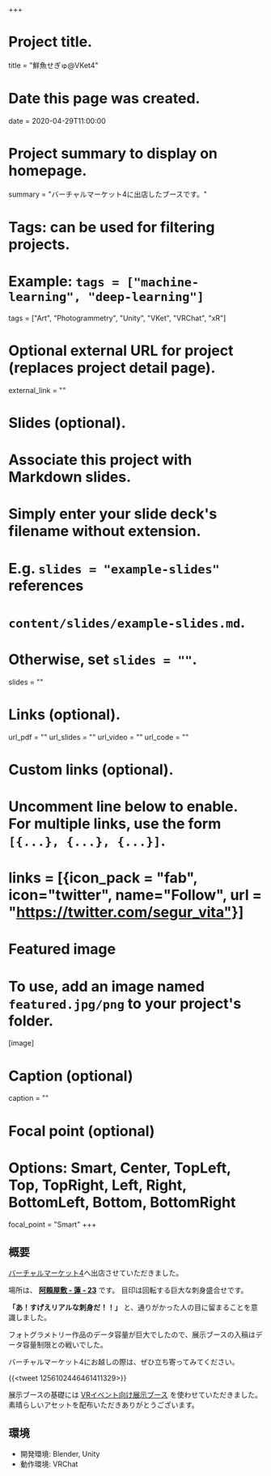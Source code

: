 +++
# Project title.
title = "鮮魚せぎゅ@VKet4"

# Date this page was created.
date = 2020-04-29T11:00:00

# Project summary to display on homepage.
summary = "バーチャルマーケット4に出店したブースです。"

# Tags: can be used for filtering projects.
# Example: `tags = ["machine-learning", "deep-learning"]`
tags = ["Art", "Photogrammetry", "Unity", "VKet", "VRChat", "xR"]

# Optional external URL for project (replaces project detail page).
external_link = ""

# Slides (optional).
#   Associate this project with Markdown slides.
#   Simply enter your slide deck's filename without extension.
#   E.g. `slides = "example-slides"` references 
#   `content/slides/example-slides.md`.
#   Otherwise, set `slides = ""`.
slides = ""

# Links (optional).
url_pdf = ""
url_slides = ""
url_video = ""
url_code = ""

# Custom links (optional).
#   Uncomment line below to enable. For multiple links, use the form `[{...}, {...}, {...}]`.
# links = [{icon_pack = "fab", icon="twitter", name="Follow", url = "https://twitter.com/segur_vita"}]

# Featured image
# To use, add an image named `featured.jpg/png` to your project's folder. 
[image]
  # Caption (optional)
  caption = ""

  # Focal point (optional)
  # Options: Smart, Center, TopLeft, Top, TopRight, Left, Right, BottomLeft, Bottom, BottomRight
  focal_point = "Smart"
+++



## 概要

[バーチャルマーケット4](https://www.v-market.work/v4/catalog/circle/932)へ出店させていただきました。

場所は、 [**阿頼屋敷 - 蓮 - 23**](https://www.v-market.work/v4/catalog/world/18/4) です。
目印は回転する巨大な刺身盛合せです。

**「あ！すげえリアルな刺身だ！！」** と、通りがかった人の目に留まることを意識しました。

フォトグラメトリー作品のデータ容量が巨大でしたので、展示ブースの入稿はデータ容量制限との戦いでした。

バーチャルマーケット4にお越しの際は、ぜひ立ち寄ってみてください。

{{<tweet 1256102446461411329>}}


展示ブースの基礎には [VRイベント向け展示ブース](https://booth.pm/ja/items/1671562) を使わせていただきました。素晴らしいアセットを配布いただきありがとうございます。



## 環境

- 開発環境: Blender, Unity
- 動作環境: VRChat


